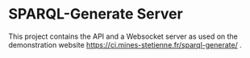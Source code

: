 # SPARQL-Generate Server

This project contains the API and a Websocket server as used on the demonstration website https://ci.mines-stetienne.fr/sparql-generate/ .



